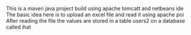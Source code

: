 This is a maven java project build using apache tomcatt and netbeans ide 
The basic idea here is to upload an excel file and read it using apache poi
After reading the file the values are stored in a table users2 on a database called ihat 
